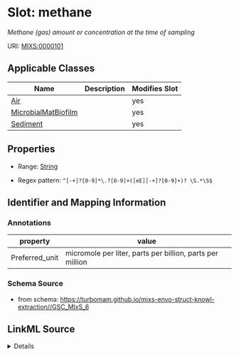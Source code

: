 # Slot: methane


_Methane (gas) amount or concentration at the time of sampling_



URI: [MIXS:0000101](https://w3id.org/mixs/0000101)



<!-- no inheritance hierarchy -->




## Applicable Classes

| Name | Description | Modifies Slot |
| --- | --- | --- |
[Air](Air.md) |  |  yes  |
[MicrobialMatBiofilm](MicrobialMatBiofilm.md) |  |  yes  |
[Sediment](Sediment.md) |  |  yes  |







## Properties

* Range: [String](String.md)

* Regex pattern: `^[-+]?[0-9]*\.?[0-9]+([eE][-+]?[0-9]+)? \S.*\S$`





## Identifier and Mapping Information





### Annotations

| property | value |
| --- | --- |
| Preferred_unit | micromole per liter, parts per billion, parts per million |



### Schema Source


* from schema: https://turbomam.github.io/mixs-envo-struct-knowl-extraction//GSC_MIxS_6




## LinkML Source

<details>
```yaml
name: methane
annotations:
  Preferred_unit:
    tag: Preferred_unit
    value: micromole per liter, parts per billion, parts per million
description: Methane (gas) amount or concentration at the time of sampling
title: methane
from_schema: https://turbomam.github.io/mixs-envo-struct-knowl-extraction//GSC_MIxS_6
rank: 1000
slot_uri: MIXS:0000101
multivalued: false
alias: methane
domain_of:
- Air
- MicrobialMatBiofilm
- Sediment
range: string
required: false
recommended: false
pattern: ^[-+]?[0-9]*\.?[0-9]+([eE][-+]?[0-9]+)? \S.*\S$

```
</details>